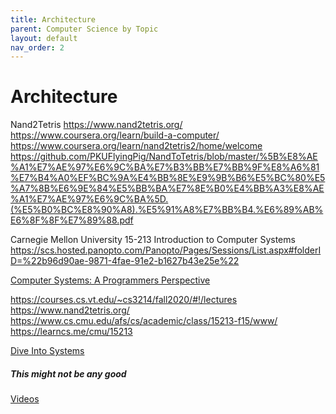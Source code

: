 ```yaml
---
title: Architecture
parent: Computer Science by Topic
layout: default
nav_order: 2
---
```


# Architecture

Nand2Tetris
https://www.nand2tetris.org/
https://www.coursera.org/learn/build-a-computer/
https://www.coursera.org/learn/nand2tetris2/home/welcome
https://github.com/PKUFlyingPig/NandToTetris/blob/master/%5B%E8%AE%A1%E7%AE%97%E6%9C%BA%E7%B3%BB%E7%BB%9F%E8%A6%81%E7%B4%A0%EF%BC%9A%E4%BB%8E%E9%9B%B6%E5%BC%80%E5%A7%8B%E6%9E%84%E5%BB%BA%E7%8E%B0%E4%BB%A3%E8%AE%A1%E7%AE%97%E6%9C%BA%5D.(%E5%B0%BC%E8%90%A8).%E5%91%A8%E7%BB%B4.%E6%89%AB%E6%8F%8F%E7%89%88.pdf


Carnegie Mellon University
15-213 Introduction to Computer Systems
https://scs.hosted.panopto.com/Panopto/Pages/Sessions/List.aspx#folderID=%22b96d90ae-9871-4fae-91e2-b1627b43e25e%22

[Computer Systems: A Programmers Perspective](https://www.cs.cmu.edu/afs/cs/academic/class/15213-f15/www/)


https://courses.cs.vt.edu/~cs3214/fall2020/#!/lectures
https://www.nand2tetris.org/
https://www.cs.cmu.edu/afs/cs/academic/class/15213-f15/www/
https://learncs.me/cmu/15213

[Dive Into Systems](https://diveintosystems.org/) 

##### This might not be any good
[Videos](https://www.youtube.com/playlist?list=PLcwjc2OQcM4sek9riwpi_q7G1WfB_PebJ)